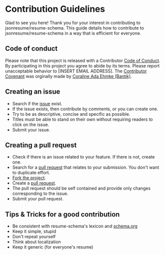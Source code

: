 # Contribution Guidelines

Glad to see you here! Thank you for your interest in contributing to jsonresume/resume-schema. This guide details how to contribute to jsonresume/resume-schema in a way that is efficient for everyone.

## Code of conduct

Please note that this project is released with a Contributor [Code of Conduct](CODE_OF_CONDUCT.md). By participating in this project you agree to abide by its terms. Please report unacceptable behavior to [INSERT EMAIL ADDRESS]. The [Contributor Covenant](https://github.com/Bantik/contributor_covenant) was orginally made by [Coraline Ada Ehmke (Bantik)](https://github.com/Bantik).

## Creating an issue

* Search if the [issue](https://github.com/jsonresume/resume-schema/issues) exist.
* If the issue exists, then contribute by comments, or you can create one.
* Try to be as descriptive, concise and specific as possible.
* Titles must be able to stand on their own without requiring readers to click on the issue.
* Submit your issue.

## Creating a pull request

* Check if there is an issue related to your feature. If there is not, create one.
* Search for a [pull request](https://github.com/jsonresume/resume-schema/pulls) that relates to your submission. You don't want to duplicate effort.
* [Fork the project](https://help.github.com/articles/fork-a-repo/).
* Create a [pull request](https://help.github.com/articles/creating-a-pull-request/).
* The pull request should be self contained and provide only changes corresponding to the issue.
* Submit your pull request.

## Tips & Tricks for a good contribution

* Be consistent with resume-schema's lexicon and [schema.org](http://schema.org/)
* Keep it simple, stupid
* Don't repeat yourself
* Think about localization
* Keep it generic (for everyone's resume)